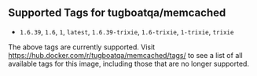 ## Supported Tags for tugboatqa/memcached

* `1.6.39`, `1.6`, `1`, `latest`, `1.6.39-trixie`, `1.6-trixie`, `1-trixie`, `trixie`

The above tags are currently supported. Visit https://hub.docker.com/r/tugboatqa/memcached/tags/ to see a list of all available tags for this image, including those that are no longer supported.
